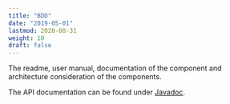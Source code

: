```yaml
---
title: "BDD"
date: "2019-05-01"
lastmod: 2020-08-31
weight: 10
draft: false
---
```


The readme, user manual, documentation of the component and architecture consideration of the components.

The API documentation can be found under [Javadoc](/bdd/api-bdd/index.html).  


